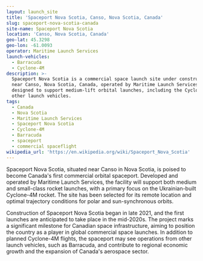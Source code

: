 ```yaml
---
layout: launch_site
title: 'Spaceport Nova Scotia, Canso, Nova Scotia, Canada'
slug: spaceport-nova-scotia-canada
site-name: Spaceport Nova Scotia
location: 'Canso, Nova Scotia, Canada'
geo-lat: 45.3298
geo-lon: -61.0093
operator: Maritime Launch Services
launch-vehicles:
  - Barracuda
  - Cyclone-4M
description: >-
  Spaceport Nova Scotia is a commercial space launch site under construction
  near Canso, Nova Scotia, Canada, operated by Maritime Launch Services. It is
  designed to support medium-lift orbital launches, including the Cyclone-4M and
  other launch vehicles.
tags:
  - Canada
  - Nova Scotia
  - Maritime Launch Services
  - Spaceport Nova Scotia
  - Cyclone-4M
  - Barracuda
  - spaceport
  - commercial spaceflight
wikipedia_url: 'https://en.wikipedia.org/wiki/Spaceport_Nova_Scotia'
---
```

Spaceport Nova Scotia, situated near Canso in Nova Scotia, is poised to become Canada's first commercial orbital spaceport. Developed and operated by Maritime Launch Services, the facility will support both medium and small-class rocket launches, with a primary focus on the Ukrainian-built Cyclone-4M rocket. The site has been selected for its remote location and optimal trajectory conditions for polar and sun-synchronous orbits.

Construction of Spaceport Nova Scotia began in late 2021, and the first launches are anticipated to take place in the mid-2020s. The project marks a significant milestone for Canadian space infrastructure, aiming to position the country as a player in global commercial space launches. In addition to planned Cyclone-4M flights, the spaceport may see operations from other launch vehicles, such as Barracuda, and contribute to regional economic growth and the expansion of Canada's aerospace sector.
